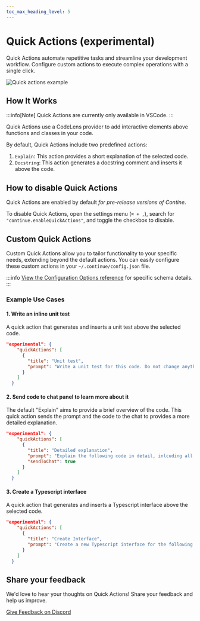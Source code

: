 ```yaml
---
toc_max_heading_level: 5
---
```


# Quick Actions (experimental)

Quick Actions automate repetitive tasks and streamline your development workflow. Configure custom actions to execute complex operations with a single click.

![Quick actions example](/img/quick-actions-demo.gif)

## How It Works

:::info[Note]
Quick Actions are currently only available in VSCode.
:::

Quick Actions use a CodeLens provider to add interactive elements above functions and classes in your code.

By default, Quick Actions include two predefined actions:

1. `Explain`: This action provides a short explanation of the selected code.
2. `Docstring`: This action generates a docstring comment and inserts it above the code.

## How to disable Quick Actions

Quick Actions are enabled by default _for pre-release versions of Contine_.

To disable Quick Actions, open the settings menu (`⌘ + ,`), search for `"continue.enableQuickActions"`, and toggle the checkbox to disable.

## Custom Quick Actions

Custom Quick Actions allow you to tailor functionality to your specific needs, extending beyond the default actions. You can easily configure these custom actions in your `~/.continue/config.json` file.

:::info
[View the Configuration Options reference](../reference/config) for specific schema details.
:::

### Example Use Cases

#### 1. Write an inline unit test

A quick action that generates and inserts a unit test above the selected code.

```json title=~/.continue/config.json
"experimental": {
    "quickActions": [
      {
        "title": "Unit test",
        "prompt": "Write a unit test for this code. Do not change anything about the code itself.",
      }
    ]
  }
```

#### 2. Send code to chat panel to learn more about it

The default "Explain" aims to provide a brief overview of the code. This quick action sends the prompt and the code to the chat to provides a more detailed explanation.

```json title=~/.continue/config.json
"experimental": {
    "quickActions": [
      {
        "title": "Detailed explanation",
        "prompt": "Explain the following code in detail, inlcuding all methods and properties.",
        "sendToChat": true
      }
    ]
  }
```

#### 3. Create a Typescript interface

A quick action that generates and inserts a Typescript interface above the selected code.

```json title=~/.continue/config.json
"experimental": {
    "quickActions": [
      {
        "title": "Create Interface",
        "prompt": "Create a new Typescript interface for the following code.",
      }
    ]
  }
```

## Share your feedback

We'd love to hear your thoughts on Quick Actions! Share your feedback and help us improve.

<!-- Discord Feedback channel -->

<a href="https://discord.com/channels/1108621136150929458/1156679146932535376" className="button button--primary">Give Feedback on Discord</a>
